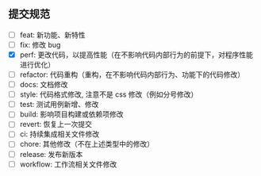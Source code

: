 ## 提交规范
- [ ] feat: 新功能、新特性
- [ ] fix: 修改 bug
- [x] perf: 更改代码，以提高性能（在不影响代码内部行为的前提下，对程序性能进行优化）
- [ ] refactor: 代码重构（重构，在不影响代码内部行为、功能下的代码修改）
- [ ] docs: 文档修改
- [ ] style: 代码格式修改, 注意不是 css 修改（例如分号修改）
- [ ] test: 测试用例新增、修改
- [ ] build: 影响项目构建或依赖项修改
- [ ] revert: 恢复上一次提交
- [ ] ci: 持续集成相关文件修改
- [ ] chore: 其他修改（不在上述类型中的修改）
- [ ] release: 发布新版本
- [ ] workflow: 工作流相关文件修改
